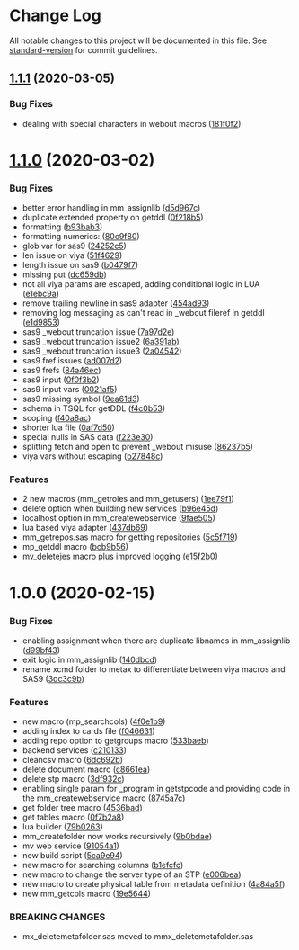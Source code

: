 # Change Log

All notable changes to this project will be documented in this file. See [standard-version](https://github.com/conventional-changelog/standard-version) for commit guidelines.

<a name="1.1.1"></a>
## [1.1.1](https://github.com/macropeople/macrocore/compare/v1.1.0...v1.1.1) (2020-03-05)


### Bug Fixes

* dealing with special characters in webout macros ([181f0f2](https://github.com/macropeople/macrocore/commit/181f0f2))



<a name="1.1.0"></a>
# [1.1.0](https://github.com/macropeople/macrocore/compare/v1.0.0...v1.1.0) (2020-03-02)


### Bug Fixes

* better error handling in mm_assignlib ([d5d967c](https://github.com/macropeople/macrocore/commit/d5d967c))
* duplicate extended property on getddl ([0f218b5](https://github.com/macropeople/macrocore/commit/0f218b5))
* formatting ([b93bab3](https://github.com/macropeople/macrocore/commit/b93bab3))
* formatting numerics: ([80c9f80](https://github.com/macropeople/macrocore/commit/80c9f80))
* glob var for sas9 ([24252c5](https://github.com/macropeople/macrocore/commit/24252c5))
* len issue on viya ([51f4629](https://github.com/macropeople/macrocore/commit/51f4629))
* length issue on sas9 ([b0479f7](https://github.com/macropeople/macrocore/commit/b0479f7))
* missing put ([dc659db](https://github.com/macropeople/macrocore/commit/dc659db))
* not all viya params are escaped, adding conditional logic in LUA ([e1ebc9a](https://github.com/macropeople/macrocore/commit/e1ebc9a))
* remove trailing newline in sas9 adapter ([454ad93](https://github.com/macropeople/macrocore/commit/454ad93))
* removing log messaging as can't read in _webout fileref in getddl ([e1d9853](https://github.com/macropeople/macrocore/commit/e1d9853))
* sas9 _webout truncation issue ([7a97d2e](https://github.com/macropeople/macrocore/commit/7a97d2e))
* sas9 _webout truncation issue2 ([6a391ab](https://github.com/macropeople/macrocore/commit/6a391ab))
* sas9 _webout truncation issue3 ([2a04542](https://github.com/macropeople/macrocore/commit/2a04542))
* sas9 fref issues ([ad007d2](https://github.com/macropeople/macrocore/commit/ad007d2))
* sas9 frefs ([84a46ec](https://github.com/macropeople/macrocore/commit/84a46ec))
* sas9 input ([0f0f3b2](https://github.com/macropeople/macrocore/commit/0f0f3b2))
* sas9 input vars ([0021af5](https://github.com/macropeople/macrocore/commit/0021af5))
* sas9 missing symbol ([9ea61d3](https://github.com/macropeople/macrocore/commit/9ea61d3))
* schema in TSQL for getDDL ([f4c0b53](https://github.com/macropeople/macrocore/commit/f4c0b53))
* scoping ([f40a8ac](https://github.com/macropeople/macrocore/commit/f40a8ac))
* shorter lua file ([0af7d50](https://github.com/macropeople/macrocore/commit/0af7d50))
* special nulls in SAS data ([f223e30](https://github.com/macropeople/macrocore/commit/f223e30))
* splitting fetch and open to prevent _webout misuse ([86237b5](https://github.com/macropeople/macrocore/commit/86237b5))
* viya vars without escaping ([b27848c](https://github.com/macropeople/macrocore/commit/b27848c))


### Features

* 2 new macros (mm_getroles and mm_getusers) ([1ee79f1](https://github.com/macropeople/macrocore/commit/1ee79f1))
* delete option when building new services ([b96e45d](https://github.com/macropeople/macrocore/commit/b96e45d))
* localhost option in mm_createwebservice ([9fae505](https://github.com/macropeople/macrocore/commit/9fae505))
* lua based viya adapter ([437db69](https://github.com/macropeople/macrocore/commit/437db69))
* mm_getrepos.sas macro for getting repositories ([5c5f719](https://github.com/macropeople/macrocore/commit/5c5f719))
* mp_getddl macro ([bcb9b56](https://github.com/macropeople/macrocore/commit/bcb9b56))
* mv_deletejes macro plus improved logging ([e15f2b0](https://github.com/macropeople/macrocore/commit/e15f2b0))



<a name="1.0.0"></a>
# 1.0.0 (2020-02-15)


### Bug Fixes

* enabling assignment when there are duplicate libnames in mm_assignlib ([d99bf43](https://github.com/macropeople/macrocore/commit/d99bf43))
* exit logic in mm_assignlib ([140dbcd](https://github.com/macropeople/macrocore/commit/140dbcd))
* rename xcmd folder to metax to differentiate between viya macros and SAS9 ([3dc3c9b](https://github.com/macropeople/macrocore/commit/3dc3c9b))


### Features

*  new macro (mp_searchcols) ([4f0e1b9](https://github.com/macropeople/macrocore/commit/4f0e1b9))
* adding index to cards file ([f046631](https://github.com/macropeople/macrocore/commit/f046631))
* adding repo option to getgroups macro ([533baeb](https://github.com/macropeople/macrocore/commit/533baeb))
* backend services ([c210133](https://github.com/macropeople/macrocore/commit/c210133))
* cleancsv macro ([6dc692b](https://github.com/macropeople/macrocore/commit/6dc692b))
* delete document macro ([c8661ea](https://github.com/macropeople/macrocore/commit/c8661ea))
* delete stp macro ([3df932c](https://github.com/macropeople/macrocore/commit/3df932c))
* enabling single param for _program in getstpcode and providing code in the mm_createwebservice macro ([8745a7c](https://github.com/macropeople/macrocore/commit/8745a7c))
* get folder tree macro ([4536bad](https://github.com/macropeople/macrocore/commit/4536bad))
* get tables macro ([0f7b2a8](https://github.com/macropeople/macrocore/commit/0f7b2a8))
* lua builder ([79b0263](https://github.com/macropeople/macrocore/commit/79b0263))
* mm_createfolder now works recursively ([9b0bdae](https://github.com/macropeople/macrocore/commit/9b0bdae))
* mv web service ([91054a1](https://github.com/macropeople/macrocore/commit/91054a1))
* new build script ([5ca9e94](https://github.com/macropeople/macrocore/commit/5ca9e94))
* new macro for searching columns ([b1efcfc](https://github.com/macropeople/macrocore/commit/b1efcfc))
* new macro to change the server type of an STP ([e006bea](https://github.com/macropeople/macrocore/commit/e006bea))
* new macro to create physical table from metadata definition ([4a84a5f](https://github.com/macropeople/macrocore/commit/4a84a5f))
* new mm_getcols macro ([19e5644](https://github.com/macropeople/macrocore/commit/19e5644))


### BREAKING CHANGES

* mx_deletemetafolder.sas moved to mmx_deletemetafolder.sas
